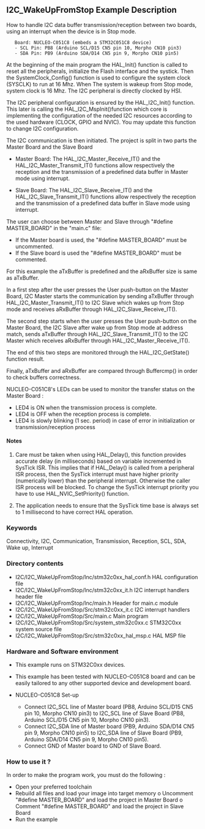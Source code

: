 ## <b>I2C_WakeUpFromStop Example Description</b>

How to handle I2C data buffer transmission/reception between two boards, 
using an interrupt when the device is in Stop mode.

       Board: NUCLEO-C051C8 (embeds a STM32C051C8 device)
       - SCL Pin: PB8 (Arduino SCL/D15 CN5 pin 10, Morpho CN10 pin3)
       - SDA Pin: PB9 (Arduino SDA/D14 CN5 pin 9, Morpho CN10 pin5)

At the beginning of the main program the HAL_Init() function is called to reset 
all the peripherals, initialize the Flash interface and the systick.
Then the SystemClock_Config() function is used to configure the system
clock (SYSCLK) to run at 16 Mhz. When The system is wakeup from Stop mode,
system clock is 16 Mhz. The I2C peripheral is directly clocked by HSI.


The I2C peripheral configuration is ensured by the HAL_I2C_Init() function.
This later is calling the HAL_I2C_MspInit()function which core is implementing
the configuration of the needed I2C resources according to the used hardware (CLOCK, 
GPIO and NVIC). You may update this function to change I2C configuration.

The I2C communication is then initiated.
The project is split in two parts the Master Board and the Slave Board

- Master Board: 
  The HAL_I2C_Master_Receive_IT() and the HAL_I2C_Master_Transmit_IT() functions 
  allow respectively the reception and the transmission of a predefined data buffer
  in Master mode using interrupt.

- Slave Board: 
  The HAL_I2C_Slave_Receive_IT() and the HAL_I2C_Slave_Transmit_IT() functions 
  allow respectively the reception and the transmission of a predefined data buffer
  in Slave mode using interrupt.

The user can choose between Master and Slave through "#define MASTER_BOARD"
in the "main.c" file:

- If the Master board is used, the "#define MASTER_BOARD" must be uncommented.
- If the Slave board is used the "#define MASTER_BOARD" must be commented.

For this example the aTxBuffer is predefined and the aRxBuffer size is same as aTxBuffer.

In a first step after the user presses the User push-button on the Master Board, I2C Master
starts the communication by sending aTxBuffer through HAL_I2C_Master_Transmit_IT() to 
I2C Slave which wakes up from Stop mode and receives aRxBuffer through HAL_I2C_Slave_Receive_IT(). 

The second step starts when the user presses the User push-button on the Master Board,
the I2C Slave after wake up from Stop mode at address match, sends aTxBuffer through HAL_I2C_Slave_Transmit_IT()
to the I2C Master which receives aRxBuffer through HAL_I2C_Master_Receive_IT().

The end of this two steps are monitored through the HAL_I2C_GetState() function
result.

Finally, aTxBuffer and aRxBuffer are compared through Buffercmp() in order to 
check buffers correctness.  

NUCLEO-C051C8's LEDs can be used to monitor the transfer status on the Master Board :

 - LED4 is ON when the transmission process is complete.
 - LED4 is OFF when the reception process is complete.
 - LED4 is slowly blinking (1 sec. period) in case of error in initialization or 
transmission/reception process

#### <b>Notes</b>

 1. Care must be taken when using HAL_Delay(), this function provides accurate delay (in milliseconds)
    based on variable incremented in SysTick ISR. This implies that if HAL_Delay() is called from
    a peripheral ISR process, then the SysTick interrupt must have higher priority (numerically lower)
    than the peripheral interrupt. Otherwise the caller ISR process will be blocked.
    To change the SysTick interrupt priority you have to use HAL_NVIC_SetPriority() function.

 2. The application needs to ensure that the SysTick time base is always set to 1 millisecond
    to have correct HAL operation.

### <b>Keywords</b>

Connectivity, I2C, Communication, Transmission, Reception, SCL, SDA, Wake up, Interrupt

### <b>Directory contents</b> 

  - I2C/I2C_WakeUpFromStop/Inc/stm32c0xx_hal_conf.h    HAL configuration file
  - I2C/I2C_WakeUpFromStop/Inc/stm32c0xx_it.h          I2C interrupt handlers header file
  - I2C/I2C_WakeUpFromStop/Inc/main.h                  Header for main.c module  
  - I2C/I2C_WakeUpFromStop/Src/stm32c0xx_it.c          I2C interrupt handlers
  - I2C/I2C_WakeUpFromStop/Src/main.c                  Main program
  - I2C/I2C_WakeUpFromStop/Src/system_stm32c0xx.c      STM32C0xx system source file
  - I2C/I2C_WakeUpFromStop/Src/stm32c0xx_hal_msp.c     HAL MSP file    

### <b>Hardware and Software environment</b>

  - This example runs on STM32C0xx devices.

  - This example has been tested with NUCLEO-C051C8 board and can be
    easily tailored to any other supported device and development board.

  - NUCLEO-C051C8 Set-up

    - Connect I2C_SCL line of Master board (PB8, Arduino SCL/D15 CN5 pin 10, Morpho CN10 pin3) to I2C_SCL line of Slave Board (PB8, Arduino SCL/D15 CN5 pin 10, Morpho CN10 pin3).
    - Connect I2C_SDA line of Master board (PB9, Arduino SDA/D14 CN5 pin 9, Morpho CN10 pin5) to I2C_SDA line of Slave Board (PB9, Arduino SDA/D14 CN5 pin 9, Morpho CN10 pin5).
    - Connect GND of Master board to GND of Slave Board.

### <b>How to use it ?</b>

In order to make the program work, you must do the following :

 - Open your preferred toolchain 
 - Rebuild all files and load your image into target memory
    o Uncomment "#define MASTER_BOARD" and load the project in Master Board
    o Comment "#define MASTER_BOARD" and load the project in Slave Board
 - Run the example

